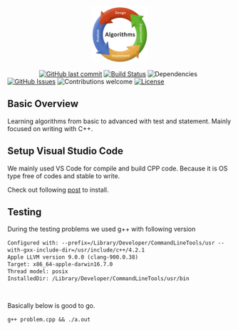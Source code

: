 <p align="center"><img width=25% src="https://github.com/altantur/algorithms/blob/master/media/alogo.png"></p>

&nbsp;&nbsp;&nbsp;&nbsp;&nbsp;&nbsp;&nbsp;&nbsp;&nbsp;&nbsp;&nbsp;&nbsp;&nbsp;&nbsp;&nbsp;&nbsp;&nbsp;
[![GitHub last commit](https://img.shields.io/github/last-commit/altantur/algorithms.svg)]()
[![Build Status](https://travis-ci.org/Altantur/algorithms.svg?branch=master)](https://travis-ci.org/altantur/algorithms)
![Dependencies](https://img.shields.io/badge/dependencies-up%20to%20date-brightgreen.svg)
[![GitHub Issues](https://img.shields.io/github/issues/altantur/algorithms.svg)](https://github.com/altantur/algorithms/issues)
![Contributions welcome](https://img.shields.io/badge/contributions-welcome-orange.svg)
[![License](https://img.shields.io/badge/license-MIT-blue.svg)](https://opensource.org/licenses/MIT)

## Basic Overview

Learning algorithms from basic to advanced with test and statement. Mainly focused on writing with C++.
<br>

## Setup Visual Studio Code
We mainly used VS Code for compile and build CPP code. Because it is OS type free of codes and stable to write.
<br>

Check out following [post](https://code.visualstudio.com/docs/languages/cpp) to install.
<br>

## Testing
During the testing problems we used g++ with following version

```
Configured with: --prefix=/Library/Developer/CommandLineTools/usr --with-gxx-include-dir=/usr/include/c++/4.2.1
Apple LLVM version 9.0.0 (clang-900.0.38)
Target: x86_64-apple-darwin16.7.0
Thread model: posix
InstalledDir: /Library/Developer/CommandLineTools/usr/bin
```
<br>

Basically below is good to go.
```
g++ problem.cpp && ./a.out
```
